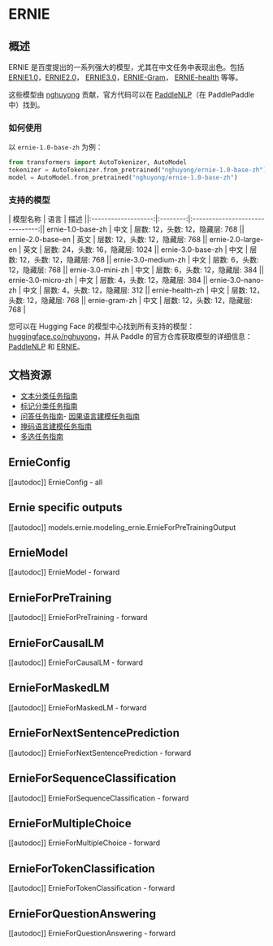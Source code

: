 <!-- 版权所有 2022 年 HuggingFace 团队保留所有权利。
根据 Apache 许可证第 2 版（“许可证”）进行许可；除非符合许可证的规定，否则您不得使用此文件。您可以在以下位置获取许可证的副本：
http://www.apache.org/licenses/LICENSE-2.0
除非适用法律要求或书面同意，根据许可证分发的软件是基于“按原样”分发的，不附带任何形式的保证或条件。有关许可证下的具体语言权限和限制，请参阅许可证。an "AS IS" BASIS, WITHOUT WARRANTIES OR CONDITIONS OF ANY KIND, either express or implied. See the License for the
请注意，此文件是 Markdown 格式，但包含了特定的语法用于我们的文档构建器（类似 MDX），可能无法在您的 Markdown 查看器中正确呈现。
⚠️ 请注意，此文件是 Markdown 格式，但包含了特定的语法用于我们的文档构建器（类似 MDX），可能无法在您的 Markdown 查看器中正确呈现。请注意，此文件是 Markdown 格式，但包含了特定的语法用于我们的文档构建器（类似 MDX），可能无法在您的 Markdown 查看器中正确呈现。
-->
# ERNIE

## 概述

ERNIE 是百度提出的一系列强大的模型，尤其在中文任务中表现出色。包括
[ERNIE1.0](https://arxiv.org/abs/1904.09223)，[ERNIE2.0](https://ojs.aaai.org/index.php/AAAI/article/view/6428)，
[ERNIE3.0](https://arxiv.org/abs/2107.02137)，[ERNIE-Gram](https://arxiv.org/abs/2010.12148)，
[ERNIE-health](https://arxiv.org/abs/2110.07244) 等等。

这些模型由 [nghuyong](https://huggingface.co/nghuyong) 贡献，官方代码可以在 [PaddleNLP](https://github.com/PaddlePaddle/PaddleNLP)（在 PaddlePaddle 中）找到。

### 如何使用

以 `ernie-1.0-base-zh` 为例：
```Python
from transformers import AutoTokenizer, AutoModel
tokenizer = AutoTokenizer.from_pretrained("nghuyong/ernie-1.0-base-zh")
model = AutoModel.from_pretrained("nghuyong/ernie-1.0-base-zh")
```

### 支持的模型

|     模型名称      | 语言 |           描述           ||:-------------------:|:--------:|:-------------------------------:||  ernie-1.0-base-zh  | 中文  | 层数: 12，头数: 12，隐藏层: 768 ||  ernie-2.0-base-en  | 英文  | 层数: 12，头数: 12，隐藏层: 768 || ernie-2.0-large-en  | 英文  | 层数: 24，头数: 16，隐藏层: 1024 ||  ernie-3.0-base-zh  | 中文  | 层数: 12，头数: 12，隐藏层: 768 || ernie-3.0-medium-zh | 中文  | 层数: 6，头数: 12，隐藏层: 768 ||  ernie-3.0-mini-zh  | 中文  | 层数: 6，头数: 12，隐藏层: 384 || ernie-3.0-micro-zh  | 中文  | 层数: 4，头数: 12，隐藏层: 384 ||  ernie-3.0-nano-zh  | 中文  | 层数: 4，头数: 12，隐藏层: 312 ||   ernie-health-zh   | 中文  | 层数: 12，头数: 12，隐藏层: 768 ||    ernie-gram-zh    | 中文  | 层数: 12，头数: 12，隐藏层: 768 |

您可以在 Hugging Face 的模型中心找到所有支持的模型：[huggingface.co/nghuyong](https://huggingface.co/nghuyong)，并从 Paddle 的官方仓库获取模型的详细信息：[PaddleNLP](https://paddlenlp.readthedocs.io/zh/latest/model_zoo/transformers/ERNIE/contents.html) 和 [ERNIE](https://github.com/PaddlePaddle/ERNIE/blob/repro)。

## 文档资源

- [文本分类任务指南](../tasks/sequence_classification)
- [标记分类任务指南](../tasks/token_classification)
- [问答任务指南](../tasks/question_answering)- [因果语言建模任务指南](../tasks/language_modeling)
- [掩码语言建模任务指南](../tasks/masked_language_modeling)
- [多选任务指南](../tasks/multiple_choice)
## ErnieConfig

[[autodoc]] ErnieConfig
    - all

## Ernie specific outputs

[[autodoc]] models.ernie.modeling_ernie.ErnieForPreTrainingOutput

## ErnieModel

[[autodoc]] ErnieModel
    - forward

## ErnieForPreTraining

[[autodoc]] ErnieForPreTraining
    - forward

## ErnieForCausalLM

[[autodoc]] ErnieForCausalLM
    - forward

## ErnieForMaskedLM

[[autodoc]] ErnieForMaskedLM
    - forward

## ErnieForNextSentencePrediction

[[autodoc]] ErnieForNextSentencePrediction
    - forward

## ErnieForSequenceClassification

[[autodoc]] ErnieForSequenceClassification
    - forward

## ErnieForMultipleChoice

[[autodoc]] ErnieForMultipleChoice
    - forward

## ErnieForTokenClassification

[[autodoc]] ErnieForTokenClassification
    - forward

## ErnieForQuestionAnswering

[[autodoc]] ErnieForQuestionAnswering
    - forward